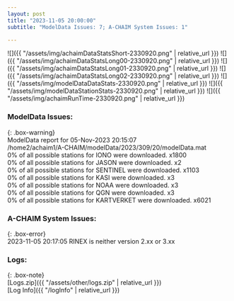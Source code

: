 ```yaml
---
layout: post
title: "2023-11-05 20:00:00"
subtitle: "ModelData Issues: 7; A-CHAIM System Issues: 1"

---
```


![]({{ "/assets/img/achaimDataStatsShort-2330920.png" | relative_url }})
![]({{ "/assets/img/achaimDataStatsLong00-2330920.png" | relative_url }})
![]({{ "/assets/img/achaimDataStatsLong01-2330920.png" | relative_url }})
![]({{ "/assets/img/achaimDataStatsLong02-2330920.png" | relative_url }})
![]({{ "/assets/img/modelDataDataStats-2330920.png" | relative_url }})
![]({{ "/assets/img/modelDataStationStats-2330920.png" | relative_url }})
![]({{ "/assets/img/achaimRunTime-2330920.png" | relative_url }})


### ModelData Issues:  
  
{: .box-warning}  
 ModelData report for 05-Nov-2023 20:15:07   
 /home2/achaim1/A-CHAIM/modelData/2023/309/20/modelData.mat   
 0% of all possible stations for IONO were downloaded. x1800   
 0% of all possible stations for JASON were downloaded. x2   
 0% of all possible stations for SENTINEL were downloaded. x1103   
 0% of all possible stations for KASI were downloaded. x3   
 0% of all possible stations for NOAA were downloaded. x3   
 0% of all possible stations for QGN were downloaded. x3   
 0% of all possible stations for KARTVERKET were downloaded. x6021   
  
### A-CHAIM System Issues:  
  
{: .box-error}  
2023-11-05 20:17:05 RINEX is neither version 2.xx or 3.xx  

### Logs:  
  
{: .box-note}  
[Logs.zip]({{ "/assets/other/logs.zip" | relative_url }})  
[Log Info]({{ "/logInfo" | relative_url }})  
